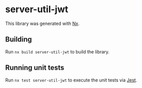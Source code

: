 # server-util-jwt

This library was generated with [Nx](https://nx.dev).



## Building

Run `nx build server-util-jwt` to build the library.





## Running unit tests

Run `nx test server-util-jwt` to execute the unit tests via [Jest](https://jestjs.io).


